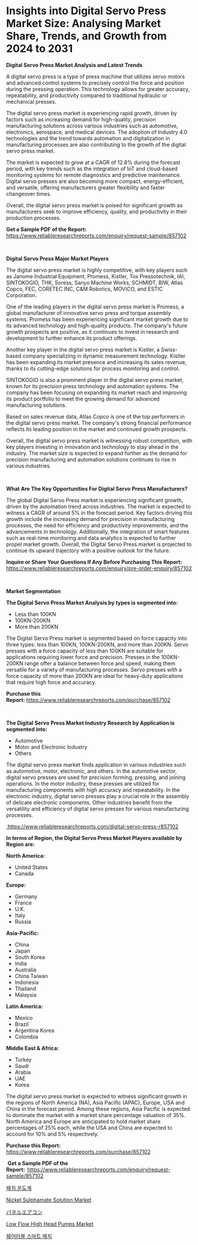 <p><h1>Insights into Digital Servo Press Market Size: Analysing Market Share, Trends, and Growth from 2024 to 2031</h1></p><p><strong>Digital Servo Press Market Analysis and Latest Trends</strong></p>
<p><p>A digital servo press is a type of press machine that utilizes servo motors and advanced control systems to precisely control the force and position during the pressing operation. This technology allows for greater accuracy, repeatability, and productivity compared to traditional hydraulic or mechanical presses.</p><p>The digital servo press market is experiencing rapid growth, driven by factors such as increasing demand for high-quality, precision manufacturing solutions across various industries such as automotive, electronics, aerospace, and medical devices. The adoption of Industry 4.0 technologies and the trend towards automation and digitalization in manufacturing processes are also contributing to the growth of the digital servo press market.</p><p>The market is expected to grow at a CAGR of 12.8% during the forecast period, with key trends such as the integration of IoT and cloud-based monitoring systems for remote diagnostics and predictive maintenance. Digital servo presses are also becoming more compact, energy-efficient, and versatile, offering manufacturers greater flexibility and faster changeover times.</p><p>Overall, the digital servo press market is poised for significant growth as manufacturers seek to improve efficiency, quality, and productivity in their production processes.</p></p>
<p><strong>Get a Sample PDF of the Report:&nbsp;</strong> <a href="https://www.reliableresearchreports.com/enquiry/request-sample/857102">https://www.reliableresearchreports.com/enquiry/request-sample/857102</a></p>
<p>&nbsp;</p>
<p><strong>Digital Servo Press Major Market Players</strong></p>
<p><p>The digital servo press market is highly competitive, with key players such as Janome Industrial Equipment, Promess, Kistler, Tox Pressotechnik, IAI, SINTOKOGIO, THK, Soress, Sanyo Machine Works, SCHMIDT, BIW, Atlas Copco, FEC, CORETEC INC, C&M Robotics, MOVICO, and ESTIC Corporation.</p><p>One of the leading players in the digital servo press market is Promess, a global manufacturer of innovative servo press and torque assembly systems. Promess has been experiencing significant market growth due to its advanced technology and high-quality products. The company's future growth prospects are positive, as it continues to invest in research and development to further enhance its product offerings.</p><p>Another key player in the digital servo press market is Kistler, a Swiss-based company specializing in dynamic measurement technology. Kistler has been expanding its market presence and increasing its sales revenue, thanks to its cutting-edge solutions for process monitoring and control.</p><p>SINTOKOGIO is also a prominent player in the digital servo press market, known for its precision press technology and automation systems. The company has been focusing on expanding its market reach and improving its product portfolio to meet the growing demand for advanced manufacturing solutions.</p><p>Based on sales revenue data, Atlas Copco is one of the top performers in the digital servo press market. The company's strong financial performance reflects its leading position in the market and continued growth prospects.</p><p>Overall, the digital servo press market is witnessing robust competition, with key players investing in innovation and technology to stay ahead in the industry. The market size is expected to expand further as the demand for precision manufacturing and automation solutions continues to rise in various industries.</p></p>
<p>&nbsp;</p>
<p><strong>What Are The Key Opportunities For Digital Servo Press Manufacturers?</strong></p>
<p><p>The global Digital Servo Press market is experiencing significant growth, driven by the automation trend across industries. The market is expected to witness a CAGR of around 5% in the forecast period. Key factors driving this growth include the increasing demand for precision in manufacturing processes, the need for efficiency and productivity improvements, and the advancements in technology. Additionally, the integration of smart features such as real-time monitoring and data analytics is expected to further propel market growth. Overall, the Digital Servo Press market is projected to continue its upward trajectory with a positive outlook for the future.</p></p>
<p><strong>Inquire or Share Your Questions If Any Before Purchasing This Report:</strong> <a href="https://www.reliableresearchreports.com/enquiry/pre-order-enquiry/857102">https://www.reliableresearchreports.com/enquiry/pre-order-enquiry/857102</a></p>
<p>&nbsp;</p>
<p><strong>Market Segmentation</strong></p>
<p><strong>The Digital Servo Press Market Analysis by types is segmented into:</strong></p>
<p><ul><li>Less than 100KN</li><li>100KN-200KN</li><li>More than 200KN</li></ul></p>
<p><p>The Digital Servo Press market is segmented based on force capacity into three types: less than 100KN, 100KN-200KN, and more than 200KN. Servo presses with a force capacity of less than 100KN are suitable for applications requiring lower force and precision. Presses in the 100KN-200KN range offer a balance between force and speed, making them versatile for a variety of manufacturing processes. Servo presses with a force capacity of more than 200KN are ideal for heavy-duty applications that require high force and accuracy.</p></p>
<p><strong>Purchase this Report:&nbsp;</strong><a href="https://www.reliableresearchreports.com/purchase/857102">https://www.reliableresearchreports.com/purchase/857102</a></p>
<p>&nbsp;</p>
<p><strong>The Digital Servo Press Market Industry Research by Application is segmented into:</strong></p>
<p><ul><li>Automotive</li><li>Motor and Electronic Industry</li><li>Others</li></ul></p>
<p><p>The digital servo press market finds application in various industries such as automotive, motor, electronic, and others. In the automotive sector, digital servo presses are used for precision forming, pressing, and joining operations. In the motor industry, these presses are utilized for manufacturing components with high accuracy and repeatability. In the electronic industry, digital servo presses play a crucial role in the assembly of delicate electronic components. Other industries benefit from the versatility and efficiency of digital servo presses for various manufacturing processes.</p></p>
<p><a href="https://www.reliableresearchreports.com/digital-servo-press-r857102">&nbsp;https://www.reliableresearchreports.com/digital-servo-press-r857102</a></p>
<p><strong>In terms of Region, the Digital Servo Press Market Players available by Region are:</strong></p>
<p>
    <p> <strong> North America: </strong>
        <ul>
            <li>United States</li>
            <li>Canada</li>
        </ul>
        </p> 
    <p> <strong> Europe: </strong>
        <ul>
            <li>Germany</li>
            <li>France</li>
            <li>U.K.</li>
            <li>Italy</li>
            <li>Russia</li>
        </ul>
        </p> 
    <p> <strong> Asia-Pacific: </strong>
        <ul>
            <li>China</li>
            <li>Japan</li>
            <li>South Korea</li>
            <li>India</li>
            <li>Australia</li>
            <li>China Taiwan</li>
            <li>Indonesia</li>
            <li>Thailand</li>
            <li>Malaysia</li>
        </ul>
        </p> 
    <p> <strong> Latin America: </strong>
        <ul>
            <li>Mexico</li>
            <li>Brazil</li>
            <li>Argentina Korea</li>
            <li>Colombia</li>
        </ul>
        </p> 
    <p> <strong> Middle East & Africa: </strong>
        <ul>
            <li>Turkey</li>
            <li>Saudi</li>
            <li>Arabia</li>
            <li>UAE</li>
            <li>Korea</li>
        </ul>
    </p>
    </p>
<p><p>The digital servo press market is expected to witness significant growth in the regions of North America (NA), Asia Pacific (APAC), Europe, USA and China in the forecast period. Among these regions, Asia Pacific is expected to dominate the market with a market share percentage valuation of 35%. North America and Europe are anticipated to hold market share percentages of 25% each, while the USA and China are expected to account for 10% and 5% respectively.</p></p>
<p><strong>Purchase this Report: </strong><a href="https://www.reliableresearchreports.com/purchase/857102">https://www.reliableresearchreports.com/purchase/857102</a></p>
<p>&nbsp;<strong>Get a Sample PDF of the Report:&nbsp;&nbsp;</strong><a href="https://www.reliableresearchreports.com/enquiry/request-sample/857102">https://www.reliableresearchreports.com/enquiry/request-sample/857102</a></p>
<p><strong></strong></p>
<p><p><a href="https://github.com/Skyleitney456456/Market-Research-Report-List-1/blob/main/502110326167.md">패치 온도계</a></p><p><a href="https://issuu.com/reportprime-2/docs/nickel-sulphamate-solution-market-size-2030.pptx">Nickel Sulphamate Solution Market</a></p><p><a href="https://github.com/LeanneBruen2023/Market-Research-Report-List-1/blob/main/338916028619.md">パネルエアコン</a></p><p><a href="https://github.com/jsmusil/Market-Research-Report-List-2/blob/main/low-flow-high-head-pumps-market.md">Low Flow High Head Pumps Market</a></p><p><a href="https://github.com/vs10l4sfg5c/Market-Research-Report-List-1/blob/main/306829526166.md">웨어러블 스마트 패치</a></p></p>